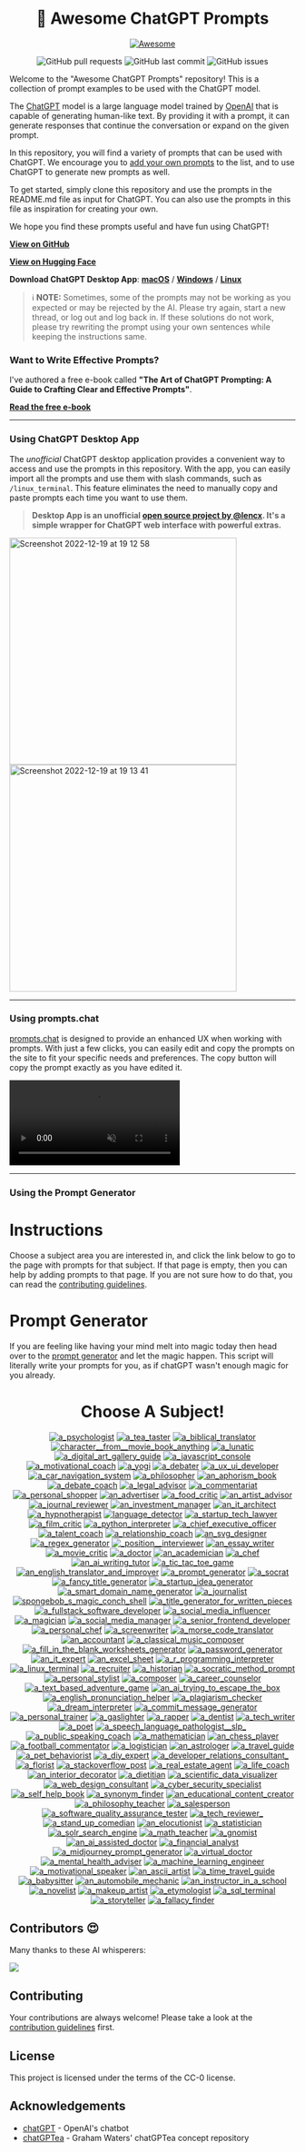 <div align="center"><h1>🧠 Awesome ChatGPT Prompts</h1>



[![Awesome](https://cdn.rawgit.com/sindresorhus/awesome/d7305f38d29fed78fa85652e3a63e154dd8e8829/media/badge.svg)](https://github.com/sindresorhus/awesome)

<!-- add badging for pull requests, latest changes, number of open issues -->
![GitHub pull requests](https://img.shields.io/github/issues-pr/f/awesome-chatgpt-prompts)
![GitHub last commit](https://img.shields.io/github/last-commit/f/awesome-chatgpt-prompts)
![GitHub issues](https://img.shields.io/github/issues/f/awesome-chatgpt-prompts)

</div>

Welcome to the "Awesome ChatGPT Prompts" repository! This is a collection of prompt examples to be used with the ChatGPT model.

The [ChatGPT](https://chat.openai.com/chat) model is a large language model trained by [OpenAI](https://openai.com) that is capable of generating human-like text. By providing it with a prompt, it can generate responses that continue the conversation or expand on the given prompt.

In this repository, you will find a variety of prompts that can be used with ChatGPT. We encourage you to [add your own prompts](https://github.com/f/awesome-chatgpt-prompts/edit/main/README.md) to the list, and to use ChatGPT to generate new prompts as well.

To get started, simply clone this repository and use the prompts in the README.md file as input for ChatGPT. You can also use the prompts in this file as inspiration for creating your own.

We hope you find these prompts useful and have fun using ChatGPT!

**[View on GitHub](https://github.com/f/awesome-chatgpt-prompts)**

**[View on Hugging Face](https://huggingface.co/datasets/fka/awesome-chatgpt-prompts/)**

**Download ChatGPT Desktop App**: **[macOS](https://github.com/lencx/ChatGPT/releases/download/v0.7.3/ChatGPT_0.7.3_x64.dmg)** / **[Windows](https://github.com/lencx/ChatGPT/releases/download/v0.7.3/ChatGPT_0.7.3_x64_en-US.msi)** / **[Linux](https://github.com/lencx/ChatGPT/releases/download/v0.7.3/chat-gpt_0.7.3_amd64.deb)**

> ℹ️ **NOTE:** Sometimes, some of the prompts may not be working as you expected or may be rejected by the AI. Please try again, start a new thread, or log out and log back in. If these solutions do not work, please try rewriting the prompt using your own sentences while keeping the instructions same.

### Want to Write Effective Prompts?

I've authored a free e-book called **"The Art of ChatGPT Prompting: A Guide to Crafting Clear and Effective Prompts"**.

**[Read the free e-book](https://fka.gumroad.com/l/art-of-chatgpt-prompting)**

---

### Using ChatGPT Desktop App

The _unofficial_ ChatGPT desktop application provides a convenient way to access and use the prompts in this repository. With the app, you can easily import all the prompts and use them with slash commands, such as `/linux_terminal`. This feature eliminates the need to manually copy and paste prompts each time you want to use them.

> **Desktop App is an unofficial [open source project by @lencx](https://github.com/lencx/ChatGPT). It's a simple wrapper for ChatGPT web interface with powerful extras.**

<img width="400" alt="Screenshot 2022-12-19 at 19 12 58" src="https://user-images.githubusercontent.com/196477/208471401-6e92a3c7-3182-4822-9648-09b0c3f24cfe.png">

<img width="400" alt="Screenshot 2022-12-19 at 19 13 41" src="https://user-images.githubusercontent.com/196477/208471439-877c2bcf-93ec-4ad9-9cb0-7e4ed7b1756a.png">

---

### Using prompts.chat

[prompts.chat](https://prompts.chat) is designed to provide an enhanced UX when working with prompts. With just a few clicks, you can easily edit and copy the prompts on the site to fit your specific needs and preferences. The copy button will copy the prompt exactly as you have edited it.

<video autoplay loop muted playsinline src="https://user-images.githubusercontent.com/196477/207992596-6846398c-9ee7-4d7b-8fbe-b7c9e6daad23.mov"></video>

---

### Using the Prompt Generator


# Instructions

Choose a subject area you are interested in, and click the link below to go to the page with prompts for that subject. If that page is empty, then you can help by adding prompts to that page. If you are not sure how to do that, you can read the [contributing guidelines](./CONTRIBUTING.md).

# Prompt Generator
If you are feeling like having your mind melt into magic today then head over to the [prompt generator](./prompt_generator.py) and let the magic happen. This script will literally write your prompts for you, as if chatGPT wasn't enough magic for you already.

<div align='center'>

<h1>Choose A Subject!</h1>


[![a_psychologist](https://img.shields.io/badge/a_psychologist-9cf)](././data/prompts/specific_topics/a_psychologist.md)
 [![a_tea_taster](https://img.shields.io/badge/a_tea_taster-inactive)](././data/prompts/specific_topics/a_tea_taster.md)
 [![a_biblical_translator](https://img.shields.io/badge/a_biblical_translator-darkgreen)](././data/prompts/specific_topics/a_biblical_translator.md)
 [![_character__from__movie_book_anything_](https://img.shields.io/badge/_character__from__movie_book_anything_-lightblue)](././data/prompts/specific_topics/_character__from__movie_book_anything_.md)
 [![a_lunatic](https://img.shields.io/badge/a_lunatic-inactive)](././data/prompts/specific_topics/a_lunatic.md)
 [![a_digital_art_gallery_guide](https://img.shields.io/badge/a_digital_art_gallery_guide-important)](././data/prompts/specific_topics/a_digital_art_gallery_guide.md)
 [![a_javascript_console](https://img.shields.io/badge/a_javascript_console-ff69b4)](././data/prompts/specific_topics/a_javascript_console.md)
 [![a_motivational_coach](https://img.shields.io/badge/a_motivational_coach-yellow)](././data/prompts/specific_topics/a_motivational_coach.md)
 [![a_yogi](https://img.shields.io/badge/a_yogi-orange)](././data/prompts/specific_topics/a_yogi.md)
 [![a_debater](https://img.shields.io/badge/a_debater-inactive)](././data/prompts/specific_topics/a_debater.md)
 [![a_ux_ui_developer](https://img.shields.io/badge/a_ux_ui_developer-darkred)](././data/prompts/specific_topics/a_ux_ui_developer.md)
 [![a_car_navigation_system](https://img.shields.io/badge/a_car_navigation_system-red)](././data/prompts/specific_topics/a_car_navigation_system.md)
 [![a_philosopher](https://img.shields.io/badge/a_philosopher-yellow)](././data/prompts/specific_topics/a_philosopher.md)
 [![an_aphorism_book](https://img.shields.io/badge/an_aphorism_book-inactive)](././data/prompts/specific_topics/an_aphorism_book.md)
 [![a_debate_coach](https://img.shields.io/badge/a_debate_coach-important)](././data/prompts/specific_topics/a_debate_coach.md)
 [![a_legal_advisor](https://img.shields.io/badge/a_legal_advisor-blue)](././data/prompts/specific_topics/a_legal_advisor.md)
 [![a_commentariat](https://img.shields.io/badge/a_commentariat-blueviolet)](././data/prompts/specific_topics/a_commentariat.md)
 [![a_personal_shopper](https://img.shields.io/badge/a_personal_shopper-yellow)](././data/prompts/specific_topics/a_personal_shopper.md)
 [![an_advertiser](https://img.shields.io/badge/an_advertiser-critical)](././data/prompts/specific_topics/an_advertiser.md)
 [![a_food_critic](https://img.shields.io/badge/a_food_critic-brightgreen)](././data/prompts/specific_topics/a_food_critic.md)
 [![an_artist_advisor](https://img.shields.io/badge/an_artist_advisor-9cf)](././data/prompts/specific_topics/an_artist_advisor.md)
 [![a_journal_reviewer](https://img.shields.io/badge/a_journal_reviewer-blueviolet)](././data/prompts/specific_topics/a_journal_reviewer.md)
 [![an_investment_manager](https://img.shields.io/badge/an_investment_manager-darkgreen)](././data/prompts/specific_topics/an_investment_manager.md)
 [![an_it_architect](https://img.shields.io/badge/an_it_architect-lightblue)](././data/prompts/specific_topics/an_it_architect.md)
 [![a_hypnotherapist](https://img.shields.io/badge/a_hypnotherapist-darkred)](././data/prompts/specific_topics/a_hypnotherapist.md)
 [![language_detector](https://img.shields.io/badge/language_detector-lightgrey)](././data/prompts/specific_topics/language_detector.md)
 [![a_startup_tech_lawyer](https://img.shields.io/badge/a_startup_tech_lawyer-yellow)](././data/prompts/specific_topics/a_startup_tech_lawyer.md)
 [![a_film_critic](https://img.shields.io/badge/a_film_critic-critical)](././data/prompts/specific_topics/a_film_critic.md)
 [![a_python_interpreter](https://img.shields.io/badge/a_python_interpreter-brightgreen)](././data/prompts/specific_topics/a_python_interpreter.md)
 [![a_chief_executive_officer](https://img.shields.io/badge/a_chief_executive_officer-9cf)](././data/prompts/specific_topics/a_chief_executive_officer.md)
 [![a_talent_coach](https://img.shields.io/badge/a_talent_coach-lightblue)](././data/prompts/specific_topics/a_talent_coach.md)
 [![a_relationship_coach](https://img.shields.io/badge/a_relationship_coach-important)](././data/prompts/specific_topics/a_relationship_coach.md)
 [![an_svg_designer](https://img.shields.io/badge/an_svg_designer-ff69b4)](././data/prompts/specific_topics/an_svg_designer.md)
 [![a_regex_generator](https://img.shields.io/badge/a_regex_generator-brightgreen)](././data/prompts/specific_topics/a_regex_generator.md)
 [![_position__interviewer](https://img.shields.io/badge/_position__interviewer-red)](././data/prompts/specific_topics/_position__interviewer.md)
 [![an_essay_writer](https://img.shields.io/badge/an_essay_writer-purple)](././data/prompts/specific_topics/an_essay_writer.md)
 [![a_movie_critic](https://img.shields.io/badge/a_movie_critic-ff69b4)](././data/prompts/specific_topics/a_movie_critic.md)
 [![a_doctor](https://img.shields.io/badge/a_doctor-purple)](././data/prompts/specific_topics/a_doctor.md)
 [![an_academician](https://img.shields.io/badge/an_academician-purple)](././data/prompts/specific_topics/an_academician.md)
 [![a_chef](https://img.shields.io/badge/a_chef-9cf)](././data/prompts/specific_topics/a_chef.md)
 [![an_ai_writing_tutor](https://img.shields.io/badge/an_ai_writing_tutor-darkred)](././data/prompts/specific_topics/an_ai_writing_tutor.md)
 [![a_tic_tac_toe_game](https://img.shields.io/badge/a_tic_tac_toe_game-success)](././data/prompts/specific_topics/a_tic_tac_toe_game.md)
 [![an_english_translator_and_improver](https://img.shields.io/badge/an_english_translator_and_improver-lightblue)](././data/prompts/specific_topics/an_english_translator_and_improver.md)
 [![a_prompt_generator](https://img.shields.io/badge/a_prompt_generator-red)](././data/prompts/specific_topics/a_prompt_generator.md)
 [![a_socrat](https://img.shields.io/badge/a_socrat-blueviolet)](././data/prompts/specific_topics/a_socrat.md)
 [![a_fancy_title_generator](https://img.shields.io/badge/a_fancy_title_generator-important)](././data/prompts/specific_topics/a_fancy_title_generator.md)
 [![a_startup_idea_generator](https://img.shields.io/badge/a_startup_idea_generator-yellow)](././data/prompts/specific_topics/a_startup_idea_generator.md)
 [![a_smart_domain_name_generator](https://img.shields.io/badge/a_smart_domain_name_generator-important)](././data/prompts/specific_topics/a_smart_domain_name_generator.md)
 [![a_journalist](https://img.shields.io/badge/a_journalist-success)](././data/prompts/specific_topics/a_journalist.md)
 [![spongebob_s_magic_conch_shell](https://img.shields.io/badge/spongebob_s_magic_conch_shell-critical)](././data/prompts/specific_topics/spongebob_s_magic_conch_shell.md)
 [![a_title_generator_for_written_pieces](https://img.shields.io/badge/a_title_generator_for_written_pieces-lightblue)](././data/prompts/specific_topics/a_title_generator_for_written_pieces.md)
 [![a_fullstack_software_developer](https://img.shields.io/badge/a_fullstack_software_developer-critical)](././data/prompts/specific_topics/a_fullstack_software_developer.md)
 [![a_social_media_influencer](https://img.shields.io/badge/a_social_media_influencer-yellow)](././data/prompts/specific_topics/a_social_media_influencer.md)
 [![a_magician](https://img.shields.io/badge/a_magician-blueviolet)](././data/prompts/specific_topics/a_magician.md)
 [![a_social_media_manager](https://img.shields.io/badge/a_social_media_manager-blueviolet)](././data/prompts/specific_topics/a_social_media_manager.md)
 [![a_senior_frontend_developer](https://img.shields.io/badge/a_senior_frontend_developer-success)](././data/prompts/specific_topics/a_senior_frontend_developer.md)
 [![a_personal_chef](https://img.shields.io/badge/a_personal_chef-ff69b4)](././data/prompts/specific_topics/a_personal_chef.md)
 [![a_screenwriter](https://img.shields.io/badge/a_screenwriter-yellowgreen)](././data/prompts/specific_topics/a_screenwriter.md)
 [![a_morse_code_translator](https://img.shields.io/badge/a_morse_code_translator-important)](././data/prompts/specific_topics/a_morse_code_translator.md)
 [![an_accountant](https://img.shields.io/badge/an_accountant-9cf)](././data/prompts/specific_topics/an_accountant.md)
 [![a_classical_music_composer](https://img.shields.io/badge/a_classical_music_composer-critical)](././data/prompts/specific_topics/a_classical_music_composer.md)
 [![a_fill_in_the_blank_worksheets_generator](https://img.shields.io/badge/a_fill_in_the_blank_worksheets_generator-important)](././data/prompts/specific_topics/a_fill_in_the_blank_worksheets_generator.md)
 [![a_password_generator](https://img.shields.io/badge/a_password_generator-informational)](././data/prompts/specific_topics/a_password_generator.md)
 [![an_it_expert](https://img.shields.io/badge/an_it_expert-yellowgreen)](././data/prompts/specific_topics/an_it_expert.md)
 [![an_excel_sheet](https://img.shields.io/badge/an_excel_sheet-lightgrey)](././data/prompts/specific_topics/an_excel_sheet.md)
 [![a_r_programming_interpreter](https://img.shields.io/badge/a_r_programming_interpreter-red)](././data/prompts/specific_topics/a_r_programming_interpreter.md)
 [![a_linux_terminal](https://img.shields.io/badge/a_linux_terminal-green)](././data/prompts/specific_topics/a_linux_terminal.md)
 [![a_recruiter](https://img.shields.io/badge/a_recruiter-brightgreen)](././data/prompts/specific_topics/a_recruiter.md)
 [![a_historian](https://img.shields.io/badge/a_historian-lightgrey)](././data/prompts/specific_topics/a_historian.md)
 [![a_socratic_method_prompt](https://img.shields.io/badge/a_socratic_method_prompt-orange)](././data/prompts/specific_topics/a_socratic_method_prompt.md)
 [![a_personal_stylist](https://img.shields.io/badge/a_personal_stylist-informational)](././data/prompts/specific_topics/a_personal_stylist.md)
 [![a_composer](https://img.shields.io/badge/a_composer-blue)](././data/prompts/specific_topics/a_composer.md)
 [![a_career_counselor](https://img.shields.io/badge/a_career_counselor-yellow)](././data/prompts/specific_topics/a_career_counselor.md)
 [![a_text_based_adventure_game](https://img.shields.io/badge/a_text_based_adventure_game-blue)](././data/prompts/specific_topics/a_text_based_adventure_game.md)
 [![an_ai_trying_to_escape_the_box](https://img.shields.io/badge/an_ai_trying_to_escape_the_box-green)](././data/prompts/specific_topics/an_ai_trying_to_escape_the_box.md)
 [![a_english_pronunciation_helper](https://img.shields.io/badge/a_english_pronunciation_helper-success)](././data/prompts/specific_topics/a_english_pronunciation_helper.md)
 [![a_plagiarism_checker](https://img.shields.io/badge/a_plagiarism_checker-darkgreen)](././data/prompts/specific_topics/a_plagiarism_checker.md)
 [![a_dream_interpreter](https://img.shields.io/badge/a_dream_interpreter-inactive)](././data/prompts/specific_topics/a_dream_interpreter.md)
 [![a_commit_message_generator](https://img.shields.io/badge/a_commit_message_generator-brightgreen)](././data/prompts/specific_topics/a_commit_message_generator.md)
 [![a_personal_trainer](https://img.shields.io/badge/a_personal_trainer-ff69b4)](././data/prompts/specific_topics/a_personal_trainer.md)
 [![a_gaslighter](https://img.shields.io/badge/a_gaslighter-lightblue)](././data/prompts/specific_topics/a_gaslighter.md)
 [![a_rapper](https://img.shields.io/badge/a_rapper-green)](././data/prompts/specific_topics/a_rapper.md)
 [![a_dentist](https://img.shields.io/badge/a_dentist-darkred)](././data/prompts/specific_topics/a_dentist.md)
 [![a_tech_writer](https://img.shields.io/badge/a_tech_writer-darkred)](././data/prompts/specific_topics/a_tech_writer.md)
 [![a_poet](https://img.shields.io/badge/a_poet-critical)](././data/prompts/specific_topics/a_poet.md)
 [![a_speech_language_pathologist__slp_](https://img.shields.io/badge/a_speech_language_pathologist__slp_-informational)](././data/prompts/specific_topics/a_speech_language_pathologist__slp_.md)
 [![a_public_speaking_coach](https://img.shields.io/badge/a_public_speaking_coach-ff69b4)](././data/prompts/specific_topics/a_public_speaking_coach.md)
 [![a_mathematician](https://img.shields.io/badge/a_mathematician-success)](././data/prompts/specific_topics/a_mathematician.md)
 [![an_chess_player](https://img.shields.io/badge/an_chess_player-green)](././data/prompts/specific_topics/an_chess_player.md)
 [![a_football_commentator](https://img.shields.io/badge/a_football_commentator-lightblue)](././data/prompts/specific_topics/a_football_commentator.md)
 [![a_logistician](https://img.shields.io/badge/a_logistician-blue)](././data/prompts/specific_topics/a_logistician.md)
 [![an_astrologer](https://img.shields.io/badge/an_astrologer-informational)](././data/prompts/specific_topics/an_astrologer.md)
 [![a_travel_guide](https://img.shields.io/badge/a_travel_guide-informational)](././data/prompts/specific_topics/a_travel_guide.md)
 [![a_pet_behaviorist](https://img.shields.io/badge/a_pet_behaviorist-success)](././data/prompts/specific_topics/a_pet_behaviorist.md)
 [![a_diy_expert](https://img.shields.io/badge/a_diy_expert-9cf)](././data/prompts/specific_topics/a_diy_expert.md)
 [![a_developer_relations_consultant_](https://img.shields.io/badge/a_developer_relations_consultant_-informational)](././data/prompts/specific_topics/a_developer_relations_consultant_.md)
 [![a_florist](https://img.shields.io/badge/a_florist-lightblue)](././data/prompts/specific_topics/a_florist.md)
 [![a_stackoverflow_post](https://img.shields.io/badge/a_stackoverflow_post-important)](././data/prompts/specific_topics/a_stackoverflow_post.md)
 [![a_real_estate_agent](https://img.shields.io/badge/a_real_estate_agent-yellowgreen)](././data/prompts/specific_topics/a_real_estate_agent.md)
 [![a_life_coach](https://img.shields.io/badge/a_life_coach-success)](././data/prompts/specific_topics/a_life_coach.md)
 [![an_interior_decorator](https://img.shields.io/badge/an_interior_decorator-yellow)](././data/prompts/specific_topics/an_interior_decorator.md)
 [![a_dietitian](https://img.shields.io/badge/a_dietitian-orange)](././data/prompts/specific_topics/a_dietitian.md)
 [![a_scientific_data_visualizer](https://img.shields.io/badge/a_scientific_data_visualizer-darkgreen)](././data/prompts/specific_topics/a_scientific_data_visualizer.md)
 [![a_web_design_consultant](https://img.shields.io/badge/a_web_design_consultant-important)](././data/prompts/specific_topics/a_web_design_consultant.md)
 [![a_cyber_security_specialist](https://img.shields.io/badge/a_cyber_security_specialist-yellowgreen)](././data/prompts/specific_topics/a_cyber_security_specialist.md)
 [![a_self_help_book](https://img.shields.io/badge/a_self_help_book-9cf)](././data/prompts/specific_topics/a_self_help_book.md)
 [![a_synonym_finder](https://img.shields.io/badge/a_synonym_finder-blueviolet)](././data/prompts/specific_topics/a_synonym_finder.md)
 [![an_educational_content_creator](https://img.shields.io/badge/an_educational_content_creator-important)](././data/prompts/specific_topics/an_educational_content_creator.md)
 [![a_philosophy_teacher](https://img.shields.io/badge/a_philosophy_teacher-orange)](././data/prompts/specific_topics/a_philosophy_teacher.md)
 [![a_salesperson](https://img.shields.io/badge/a_salesperson-success)](././data/prompts/specific_topics/a_salesperson.md)
 [![a_software_quality_assurance_tester](https://img.shields.io/badge/a_software_quality_assurance_tester-red)](././data/prompts/specific_topics/a_software_quality_assurance_tester.md)
 [![a_tech_reviewer_](https://img.shields.io/badge/a_tech_reviewer_-informational)](././data/prompts/specific_topics/a_tech_reviewer_.md)
 [![a_stand_up_comedian](https://img.shields.io/badge/a_stand_up_comedian-green)](././data/prompts/specific_topics/a_stand_up_comedian.md)
 [![an_elocutionist](https://img.shields.io/badge/an_elocutionist-critical)](././data/prompts/specific_topics/an_elocutionist.md)
 [![a_statistician](https://img.shields.io/badge/a_statistician-important)](././data/prompts/specific_topics/a_statistician.md)
 [![a_solr_search_engine](https://img.shields.io/badge/a_solr_search_engine-blueviolet)](././data/prompts/specific_topics/a_solr_search_engine.md)
 [![a_math_teacher](https://img.shields.io/badge/a_math_teacher-blue)](././data/prompts/specific_topics/a_math_teacher.md)
 [![a_gnomist](https://img.shields.io/badge/a_gnomist-lightgrey)](././data/prompts/specific_topics/a_gnomist.md)
 [![an_ai_assisted_doctor](https://img.shields.io/badge/an_ai_assisted_doctor-darkred)](././data/prompts/specific_topics/an_ai_assisted_doctor.md)
 [![a_financial_analyst](https://img.shields.io/badge/a_financial_analyst-purple)](././data/prompts/specific_topics/a_financial_analyst.md)
 [![a_midjourney_prompt_generator](https://img.shields.io/badge/a_midjourney_prompt_generator-success)](././data/prompts/specific_topics/a_midjourney_prompt_generator.md)
 [![a_virtual_doctor](https://img.shields.io/badge/a_virtual_doctor-orange)](././data/prompts/specific_topics/a_virtual_doctor.md)
 [![a_mental_health_adviser](https://img.shields.io/badge/a_mental_health_adviser-lightgrey)](././data/prompts/specific_topics/a_mental_health_adviser.md)
 [![a_machine_learning_engineer](https://img.shields.io/badge/a_machine_learning_engineer-inactive)](././data/prompts/specific_topics/a_machine_learning_engineer.md)
 [![a_motivational_speaker](https://img.shields.io/badge/a_motivational_speaker-important)](././data/prompts/specific_topics/a_motivational_speaker.md)
 [![an_ascii_artist](https://img.shields.io/badge/an_ascii_artist-lightblue)](././data/prompts/specific_topics/an_ascii_artist.md)
 [![a_time_travel_guide](https://img.shields.io/badge/a_time_travel_guide-success)](././data/prompts/specific_topics/a_time_travel_guide.md)
 [![a_babysitter](https://img.shields.io/badge/a_babysitter-lightblue)](././data/prompts/specific_topics/a_babysitter.md)
 [![an_automobile_mechanic](https://img.shields.io/badge/an_automobile_mechanic-important)](././data/prompts/specific_topics/an_automobile_mechanic.md)
 [![an_instructor_in_a_school](https://img.shields.io/badge/an_instructor_in_a_school-darkgreen)](././data/prompts/specific_topics/an_instructor_in_a_school.md)
 [![a_novelist](https://img.shields.io/badge/a_novelist-critical)](././data/prompts/specific_topics/a_novelist.md)
 [![a_makeup_artist](https://img.shields.io/badge/a_makeup_artist-blueviolet)](././data/prompts/specific_topics/a_makeup_artist.md)
 [![a_etymologist](https://img.shields.io/badge/a_etymologist-inactive)](././data/prompts/specific_topics/a_etymologist.md)
 [![a_sql_terminal](https://img.shields.io/badge/a_sql_terminal-critical)](././data/prompts/specific_topics/a_sql_terminal.md)
 [![a_storyteller](https://img.shields.io/badge/a_storyteller-inactive)](././data/prompts/specific_topics/a_storyteller.md)
 [![a_fallacy_finder](https://img.shields.io/badge/a_fallacy_finder-purple)](././data/prompts/specific_topics/a_fallacy_finder.md)</div>


## Contributors 😍

Many thanks to these AI whisperers:

<a href="https://github.com/f/awesome-chatgpt-prompts/graphs/contributors">
  <img src="https://contrib.rocks/image?repo=f/awesome-chatgpt-prompts" />
</a>

## Contributing

Your contributions are always welcome! Please take a look at the [contribution guidelines](./CONTRIBUTING.md) first.

## License

<!-- add MIT license badge here -->

This project is licensed under the terms of the CC-0 license.


## Acknowledgements
- [chatGPT](openai.com) - OpenAI's chatbot
- [chatGPTea](https://github.com/grahamwaters/chatGPTea-Ultimate-Prompt-List) - Graham Waters' chatGPTea concept repository
